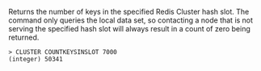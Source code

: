 Returns the number of keys in the specified Redis Cluster hash slot. The
command only queries the local data set, so contacting a node
that is not serving the specified hash slot will always result in a count of
zero being returned.

```
> CLUSTER COUNTKEYSINSLOT 7000
(integer) 50341
```

